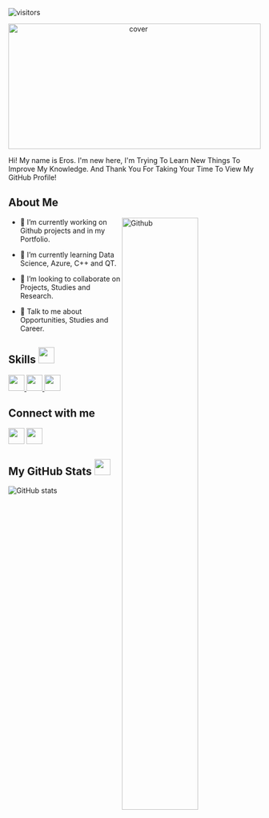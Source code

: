 ![visitors](https://visitor-badge.glitch.me/badge?page_id=https://github.com/LukeVonduwitch.https://github.com/LukeVonduwitch)


<div align="center">
<img width="100%" height = "250px" src="https://wallpapercave.com/wp/wp4724204.jpg" alt="cover" />
</div>



</p>
<div size='20px'> Hi! My name is Eros. I'm new here, I'm Trying To Learn New Things To Improve My Knowledge. And Thank You For Taking Your Time To View My GitHub Profile!
</div>

<h2> About Me </h2>

<img width="55%" align="right" alt="Github" src="https://raw.githubusercontent.com/rahulbanerjee26/githubProfileReadmeGenerator/47a1a7b035154ce002fffc42e803b6ca8acbc4f3/gifs/git-header.svg" />


- 🔭 I’m currently working on Github projects and in my Portfolio.

- 🌱 I’m currently learning Data Science, Azure, C++ and QT. 

- 👯 I’m looking to collaborate on Projects, Studies and Research. 

- 💬 Talk to me about Opportunities, Studies and Career. 

<h2> Skills <img src = "https://raw.githubusercontent.com/rahulbanerjee26/githubProfileReadmeGenerator/main/gifs/code.gif" width = 32px height=32px> </h2>
<a href= https://github.com/https://github.com/LukeVonduwitch?tab=repositories&q=&type=&language=cpp&sort= > <img width ='32px' height='32px' src ='https://raw.githubusercontent.com/rahulbanerjee26/githubAboutMeGenerator/main/icons/cpp.svg'> </a>
<a href= https://github.com/https://github.com/LukeVonduwitch?tab=repositories&q=&type=&language=qt&sort= > <img width ='32px' height='32px' src ='https://raw.githubusercontent.com/rahulbanerjee26/githubAboutMeGenerator/main/icons/qt.svg'> </a>
<a href= https://github.com/https://github.com/LukeVonduwitch?tab=repositories&q=&type=&language=linux&sort= > <img width ='32px' height='32px' src ='https://raw.githubusercontent.com/rahulbanerjee26/githubAboutMeGenerator/main/icons/linux.svg'> </a>


<h2> Connect with me </h2>
<a href = 'https://www.linkedin.com/in/https://www.linkedin.com/in/eros-rodrigues-194297214/'> <img width = '32px' align= 'center' src="https://raw.githubusercontent.com/rahulbanerjee26/githubAboutMeGenerator/main/icons/linked-in-alt.svg"/></a> 
<a href = 'https://www.github.com/https://github.com/LukeVonduwitch'> <img width = '32px' align= 'center' src="https://raw.githubusercontent.com/rahulbanerjee26/githubAboutMeGenerator/main/icons/github.svg"/></a> 

<br>
<h2> My GitHub Stats <img src='https://raw.githubusercontent.com/rahulbanerjee26/githubProfileReadmeGenerator/main/gifs/github.gif' width='32px' height=32px> </h2>

![GitHub stats](https://github-readme-stats.vercel.app/api?username=LukeVonduwitch&show_icons=true&theme=codestackr)


